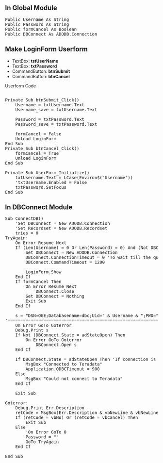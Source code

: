 
<h2>In Global Module</h2>

<pre>
Public Username As String
Public Password As String
Public formCancel As Boolean
Public DBConnect As ADODB.Connection
</pre>

<h2>Make LoginForm Userform</h2>

- TextBox: <b>tstUserName</b>
- TextBox: <b>txtPassword</b>
- CommandButton: <b>btnSubmit</b>
- CommandButton: <b>btnCancel</b>

Userform Code
<pre>

Private Sub btnSubmit_Click()
    Username = txtUsername.Text
    Username_save = txtUsername.Text
    
    Password = txtPassword.Text
    Password_save = txtPassword.Text
    
    formCancel = False
    Unload LoginForm
End Sub
Private Sub btnCancel_Click()
    formCancel = True
    Unload LoginForm
End Sub

Private Sub UserForm_Initialize()
    txtUsername.Text = LCase(Environ$("Username"))
    'txtUsername.Enabled = False
    txtPassword.SetFocus
End Sub
</pre>


<h2> In DBConnect Module</h2>

<pre>
Sub ConnectDB()
    'Set DBConnect = New ADODB.Connection
    'Set Recordset = New ADODB.Recordset
    tries = 0
TryAgain:
    On Error Resume Next
    If (Len(Username) = 0 Or Len(Password) = 0) And (Not DBConnect.State = adStateOpen) Then
        Set DBConnect = New ADODB.Connection
        DBConnect.ConnectionTimeout = 0 'To wait till the query finishes without generating error
        DBConnect.CommandTimeout = 1200
        
        LoginForm.Show
    End If
    If formCancel Then
        On Error Resume Next
            DBConnect.Close
        Set DBConnect = Nothing
        Exit Sub
    End If

    s = "DSN=OGE;Databasename=dbc;Uid=" & Username & ";PWD=" & Password & ";Authentication Mechanism=LDAP;"
'=============================================================================
    On Error GoTo Goterror
    Debug.Print s
    If Not (DBConnect.State = adStateOpen) Then
        On Error GoTo Goterror
            DBConnect.Open s
    End If
    
    If DBConnect.State = adStateOpen Then 'If connection is success, continue
        MsgBox "Connected to Teradata"
        Application.ODBCTimeout = 900
    Else
        MsgBox "Could not connect to Teradata"
    End If
    
    Exit Sub
    
Goterror:
    Debug.Print Err.Description
    retCode = MsgBox(Err.Description & vbNewLine & vbNewLine & "Try Again?", vbYesNoCancel)
    If (retCode = vbNo) Or (retCode = vbCancel) Then
        Exit Sub
    Else
        'On Error GoTo 0
        Password = ""
        GoTo TryAgain
    End If

End Sub
</pre>
